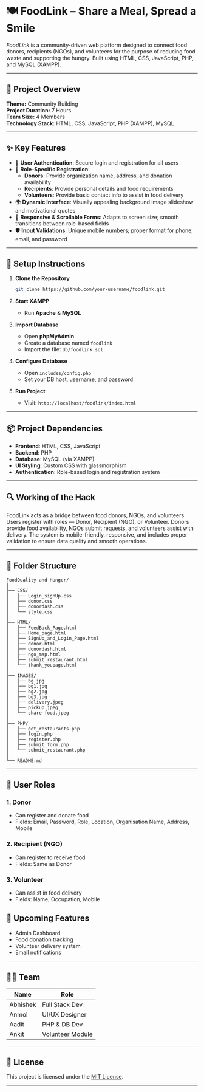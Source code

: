 
# 🍽 FoodLink – Share a Meal, Spread a Smile

*FoodLink* is a community-driven web platform designed to connect food donors, recipients (NGOs), and volunteers for the purpose of reducing food waste and supporting the hungry. Built using HTML, CSS, JavaScript, PHP, and MySQL (XAMPP).

---

## 🧠 Project Overview

**Theme:** Community Building  
**Project Duration:** 7 Hours  
**Team Size:** 4 Members  
**Technology Stack:** HTML, CSS, JavaScript, PHP (XAMPP), MySQL

---

## ✨ Key Features

- 🔐 **User Authentication**: Secure login and registration for all users
- 👤 **Role-Specific Registration**:
  - **Donors**: Provide organization name, address, and donation availability
  - **Recipients**: Provide personal details and food requirements
  - **Volunteers**: Provide basic contact info to assist in food delivery
- 🌍 **Dynamic Interface**: Visually appealing background image slideshow and motivational quotes
- 📱 **Responsive & Scrollable Forms**: Adapts to screen size; smooth transitions between role-based fields
- 🛡️ **Input Validations**: Unique mobile numbers; proper format for phone, email, and password

---


## 🔧 Setup Instructions

1. **Clone the Repository**
   ```bash
   git clone https://github.com/your-username/foodlink.git
   ```

2. **Start XAMPP**
   - Run **Apache** & **MySQL**

3. **Import Database**
   - Open **phpMyAdmin**
   - Create a database named `foodlink`
   - Import the file: `db/foodlink.sql`

4. **Configure Database**
   - Open `includes/config.php`
   - Set your DB host, username, and password

5. **Run Project**
   - Visit: `http://localhost/foodlink/index.html`

---

## 📦 Project Dependencies

- **Frontend**: HTML, CSS, JavaScript  
- **Backend**: PHP  
- **Database**: MySQL (via XAMPP)  
- **UI Styling**: Custom CSS with glassmorphism  
- **Authentication**: Role-based login and registration system

---

## 🔍 Working of the Hack

FoodLink acts as a bridge between food donors, NGOs, and volunteers. Users register with roles — Donor, Recipient (NGO), or Volunteer. Donors provide food availability, NGOs submit requests, and volunteers assist with delivery. The system is mobile-friendly, responsive, and includes proper validation to ensure data quality and smooth operations.

---

## 📁 Folder Structure

```
FoodQuality and Hunger/
│
├── CSS/
│   ├── Login_signUp.css
│   ├── donor.css
│   ├── donordash.css
│   └── style.css
│
├── HTML/
│   ├── FeedBack_Page.html
│   ├── Home_page.html
│   ├── SignUp_and_Login_Page.html
│   ├── donor.html
│   ├── donordash.html
│   ├── ngo_map.html
│   ├── submit_restaurant.html
│   └── thank_youpage.html
│
├── IMAGES/
│   ├── bg.jpg
│   ├── bg1.jpg
│   ├── bg2.jpg
│   ├── bg3.jpg
│   ├── delivery.jpeg
│   ├── pickup.jpeg
│   └── share-food.jpeg
│
├── PHP/
│   ├── get_restaurants.php
│   ├── login.php
│   ├── register.php
│   ├── submit_form.php
│   └── submit_restaurant.php
│
└── README.md

```

---

## 👥 User Roles

### 1. Donor
- Can register and donate food  
- Fields: Email, Password, Role, Location, Organisation Name, Address, Mobile

### 2. Recipient (NGO)
- Can register to receive food  
- Fields: Same as Donor

### 3. Volunteer
- Can assist in food delivery  
- Fields: Name, Occupation, Mobile



## 🚀 Upcoming Features

- Admin Dashboard  
- Food donation tracking  
- Volunteer delivery system  
- Email notifications

---

## 👨‍💻 Team

| Name        | Role             |
|-------------|------------------|
| Abhishek    | Full Stack Dev   |
| Anmol       | UI/UX Designer   |
| Aadit       | PHP & DB Dev     |
| Ankit       | Volunteer Module |

---

## 📄 License

This project is licensed under the [MIT License](LICENSE).

---

